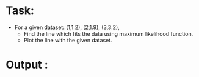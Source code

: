 # Task: 
* For a given dataset: (1,1.2), (2,1.9), (3,3.2),
  * Find the line which fits the data using maximum likelihood function.
  * Plot the line with the given dataset.
  
  
# Output :  
